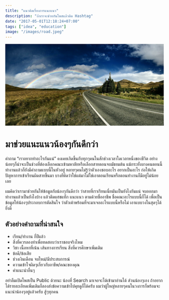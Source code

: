 ```yaml
---
title: "แนวคิดเรื่องการแนะแนว"
description: "ถ้าเราจะช่วยกันโพสแล้วติด Hashtag"
date: "2017-05-01T12:18:24+07:00"
tags: ["idea", "education"]
image: "/images/road.jpeg"
---
```

![road](/images/road.jpeg)
# มาช่วยแนะแนวน้องๆกันดีกว่า
คำถาม “เราอยากทำอะไรกันแน่” คงเคยเกิดขึ้นกับทุกๆคนในสักช่วงเวลาใดเวลาหนึ่งของชีวิต อย่างน้อยๆก็น่าจะเป็นช่วงที่ต้องเลือกคณะเข้ามหาลัยหรือเลือกสายตอนจบมัธยมต้น แม้กระทั่งบางคนตอนนี้ทำงานแล้วก็ยังมีคำถามแบบนี้ในหัวอยู่ หลายๆคนไม่รู้ว่าตัวเองชอบอะไร อยากเป็นอะไร ก่อให้เกิดปัญหาการเข้าเรียนผิดสายขึ้นมา บางทีคิดว่าใช่แต่มาไม่ใช่เอาตอนเรียนหรือตอนทำงานก็มีอยู่ไม่น้อยเลย

ผมคิดว่าเรามาช่วยกันให้ข้อมูลกับน้องๆกันดีกว่า ว่าสายที่เราเรียนเนี่ยมันเป็นยังไงกันแน่ จบออกมาทำงานแล้วเป็นยังไงบ้าง แล้วติดแฮชแท็ก แนะแนว ตามด้วยชื่ออาชีพ ชื่อคณะอะไรแบบนี้ก็ได้ เพื่อเป็นข้อมูลให้น้องๆประกอบการตัดสินใจ ว่าตัวเค้าพร้อมที่จะมาเจออะไรแบบนี้หรือไม่ เอาแบบวงในสุดๆได้ยิ่งดี

## ตัวอย่างคำถามที่น่าสนใจ
- เรียน/ทำงาน กี่ปีแล้ว
- สิ่งที่ควรลองทำเพื่อทดสอบว่าเราชอบจริงไหม
- วิชา เนื้อหาที่เน้น เส้นทางการเรียน สิ่งที่ควรศึกษาเพิ่มเติม
- ข้อดี/ข้อเสีย
- ช่วงเงินเดือน จบใหม่/มีประสบการณ์
- ความเข้าใจผิดๆเกี่ยวกับอาชีพ/คณะของคุณ
- คำแนะนำอื่นๆ

อย่าลืมเปิดโพสเป็น Public ด้วยนะ น้องที่ Search มาเจอจะได้เข้ามาอ่านได้ ส่วนน้องๆเอง ถ้าอยากได้รายละเอียดเพิ่มเติมก็ลองส่งข้อความเข้าไปคุยดูก็ได้ครับ ผมว่าผู้ใหญ่หลายๆคนในวงการก็พร้อมจะแนะนำน้องๆอยู่แล้วครับ สู้ๆทุกคน